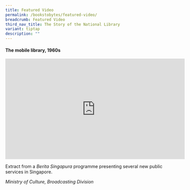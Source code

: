 ```yaml
---
title: Featured Video
permalink: /bookstobytes/featured-video/
breadcrumb: Featured Video
third_nav_title: The Story of the National Library
variant: tiptap
description: ""
---
```

#### The mobile library, 1960s

<iframe width="560" height="315" src="https://www.youtube.com/embed/5KNqhacpabs" frameborder="0" allow="accelerometer; autoplay; encrypted-media; gyroscope; picture-in-picture" allowfullscreen=""></iframe>

Extract from a _Berita Singapura_ programme presenting several new public services in Singapore.

_Ministry of Culture, Broadcasting Division_